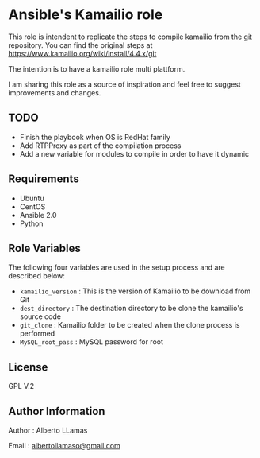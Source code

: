 Ansible's Kamailio role
=========================

This role is intendent to replicate the steps to compile kamailio from the git repository. 
You can find the original steps at https://www.kamailio.org/wiki/install/4.4.x/git

The intention is to have a kamailio role multi plattform.

I am sharing this role as a source of inspiration and feel free to suggest improvements and changes.

TODO 
------------

* Finish the playbook when OS is RedHat family
* Add RTPProxy as part of the compilation process
* Add a new variable for modules to compile in order to have it dynamic

Requirements
------------

* Ubuntu
* CentOS
* Ansible 2.0
* Python


Role Variables
--------------

The following four variables are used in the setup process and are described below:

- `kamailio_version` : This is the version of Kamailio to be download from Git
- `dest_directory` : The destination directory to be clone the kamailio's source code
- `git_clone` : Kamailio folder to be created when the clone process is performed
- `MySQL_root_pass` : MySQL password for root


License
-------

GPL V.2

Author Information
------------------

Author : Alberto LLamas

Email : albertollamaso@gmail.com
